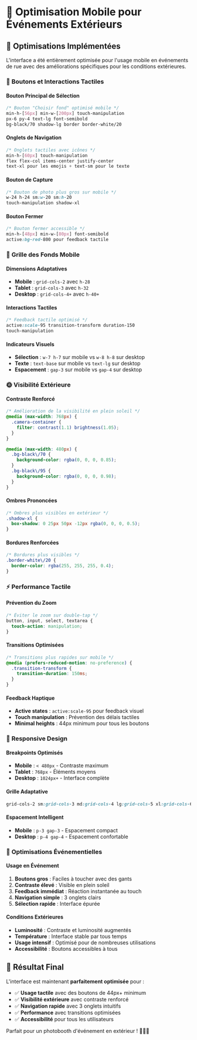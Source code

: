 # 📱 Optimisation Mobile pour Événements Extérieurs

## 🎯 **Optimisations Implémentées**

L'interface a été entièrement optimisée pour l'usage mobile en événements de rue avec des améliorations spécifiques pour les conditions extérieures.

### 🔘 **Boutons et Interactions Tactiles**

#### **Bouton Principal de Sélection**
```css
/* Bouton "Choisir fond" optimisé mobile */
min-h-[56px] min-w-[200px] touch-manipulation
px-6 py-4 text-lg font-semibold
bg-black/70 shadow-lg border border-white/20
```

#### **Onglets de Navigation**
```css
/* Onglets tactiles avec icônes */
min-h-[60px] touch-manipulation
flex flex-col items-center justify-center
text-xl pour les emojis + text-sm pour le texte
```

#### **Bouton de Capture**
```css
/* Bouton de photo plus gros sur mobile */
w-24 h-24 sm:w-20 sm:h-20
touch-manipulation shadow-xl
```

#### **Bouton Fermer**
```css
/* Bouton fermer accessible */
min-h-[48px] min-w-[80px] font-semibold
active:bg-red-800 pour feedback tactile
```

### 🎨 **Grille des Fonds Mobile**

#### **Dimensions Adaptatives**
- **Mobile** : `grid-cols-2` avec `h-28`
- **Tablet** : `grid-cols-3` avec `h-32`
- **Desktop** : `grid-cols-4+` avec `h-40+`

#### **Interactions Tactiles**
```css
/* Feedback tactile optimisé */
active:scale-95 transition-transform duration-150
touch-manipulation
```

#### **Indicateurs Visuels**
- **Sélection** : `w-7 h-7` sur mobile vs `w-8 h-8` sur desktop
- **Texte** : `text-base` sur mobile vs `text-lg` sur desktop
- **Espacement** : `gap-3` sur mobile vs `gap-4` sur desktop

### 🌞 **Visibilité Extérieure**

#### **Contraste Renforcé**
```css
/* Amélioration de la visibilité en plein soleil */
@media (max-width: 768px) {
  .camera-container {
    filter: contrast(1.1) brightness(1.05);
  }
}

@media (max-width: 480px) {
  .bg-black\/70 {
    background-color: rgba(0, 0, 0, 0.85);
  }
  .bg-black\/95 {
    background-color: rgba(0, 0, 0, 0.98);
  }
}
```

#### **Ombres Prononcées**
```css
/* Ombres plus visibles en extérieur */
.shadow-xl {
  box-shadow: 0 25px 50px -12px rgba(0, 0, 0, 0.5);
}
```

#### **Bordures Renforcées**
```css
/* Bordures plus visibles */
.border-white\/20 {
  border-color: rgba(255, 255, 255, 0.4);
}
```

### ⚡ **Performance Tactile**

#### **Prévention du Zoom**
```css
/* Éviter le zoom sur double-tap */
button, input, select, textarea {
  touch-action: manipulation;
}
```

#### **Transitions Optimisées**
```css
/* Transitions plus rapides sur mobile */
@media (prefers-reduced-motion: no-preference) {
  .transition-transform {
    transition-duration: 150ms;
  }
}
```

#### **Feedback Haptique**
- **Active states** : `active:scale-95` pour feedback visuel
- **Touch manipulation** : Prévention des délais tactiles
- **Minimal heights** : 44px minimum pour tous les boutons

### 📐 **Responsive Design**

#### **Breakpoints Optimisés**
- **Mobile** : `< 480px` - Contraste maximum
- **Tablet** : `768px` - Éléments moyens
- **Desktop** : `1024px+` - Interface complète

#### **Grille Adaptative**
```css
grid-cols-2 sm:grid-cols-3 md:grid-cols-4 lg:grid-cols-5 xl:grid-cols-6
```

#### **Espacement Intelligent**
- **Mobile** : `p-3 gap-3` - Espacement compact
- **Desktop** : `p-4 gap-4` - Espacement confortable

### 🎪 **Optimisations Événementielles**

#### **Usage en Événement**
1. **Boutons gros** : Faciles à toucher avec des gants
2. **Contraste élevé** : Visible en plein soleil
3. **Feedback immédiat** : Réaction instantanée au touch
4. **Navigation simple** : 3 onglets clairs
5. **Sélection rapide** : Interface épurée

#### **Conditions Extérieures**
- **Luminosité** : Contraste et luminosité augmentés
- **Température** : Interface stable par tous temps
- **Usage intensif** : Optimisé pour de nombreuses utilisations
- **Accessibilité** : Boutons accessibles à tous

## 🚀 **Résultat Final**

L'interface est maintenant **parfaitement optimisée** pour :
- ✅ **Usage tactile** avec des boutons de 44px+ minimum
- ✅ **Visibilité extérieure** avec contraste renforcé
- ✅ **Navigation rapide** avec 3 onglets intuitifs
- ✅ **Performance** avec transitions optimisées
- ✅ **Accessibilité** pour tous les utilisateurs

Parfait pour un photobooth d'événement en extérieur ! 🎯📱✨
